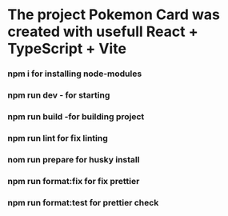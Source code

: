 # The project Pokemon Card was created with usefull React + TypeScript + Vite

### npm i for installing node-modules

### npm run dev - for starting

### npm run build -for building project

### npm run lint for fix linting

### nom run prepare for husky install

### npm run format:fix for fix prettier

### npm run format:test for prettier check
